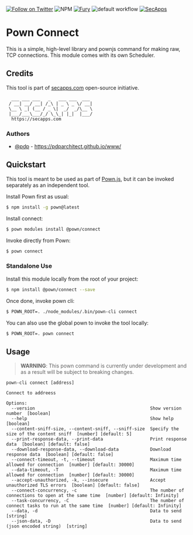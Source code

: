 [![Follow on Twitter](https://img.shields.io/twitter/follow/pownjs.svg?logo=twitter)](https://twitter.com/pownjs)
![NPM](https://img.shields.io/npm/v/@pown/connect.svg)
[![Fury](https://img.shields.io/badge/version-2x%20Fury-red.svg)](https://github.com/pownjs/lobby)
![default workflow](https://github.com/pownjs/connect/actions/workflows/default.yaml/badge.svg)
[![SecApps](https://img.shields.io/badge/credits-SecApps-black.svg)](https://secapps.com)

# Pown Connect

This is a simple, high-level library and pownjs command for making raw, TCP connections. This module comes with its own Scheduler.

## Credits

This tool is part of [secapps.com](https://secapps.com) open-source initiative.

```
  ___ ___ ___   _   ___ ___  ___
 / __| __/ __| /_\ | _ \ _ \/ __|
 \__ \ _| (__ / _ \|  _/  _/\__ \
 |___/___\___/_/ \_\_| |_|  |___/
  https://secapps.com
```

### Authors

* [@pdp](https://twitter.com/pdp) - https://pdparchitect.github.io/www/

## Quickstart

This tool is meant to be used as part of [Pown.js](https://github.com/pownjs/pown), but it can be invoked separately as an independent tool.

Install Pown first as usual:

```sh
$ npm install -g pown@latest
```

Install connect:

```sh
$ pown modules install @pown/connect
```

Invoke directly from Pown:

```sh
$ pown connect
```

### Standalone Use

Install this module locally from the root of your project:

```sh
$ npm install @pown/connect --save
```

Once done, invoke pown cli:

```sh
$ POWN_ROOT=. ./node_modules/.bin/pown-cli connect
```

You can also use the global pown to invoke the tool locally:

```sh
$ POWN_ROOT=. pown connect
```

## Usage

> **WARNING**: This pown command is currently under development and as a result will be subject to breaking changes.

```
pown-cli connect [address]

Connect to addreess

Options:
  --version                                            Show version number  [boolean]
  --help                                               Show help  [boolean]
  --content-sniff-size, --content-sniff, --sniff-size  Specify the size of the content sniff  [number] [default: 5]
  --print-response-data, --print-data                  Print response data  [boolean] [default: false]
  --download-response-data, --download-data            Download response data  [boolean] [default: false]
  --connect-timeout, -t, --timeout                     Maximum time allowed for connection  [number] [default: 30000]
  --data-timeout, -T                                   Maximum time allowed for connection  [number] [default: 30000]
  --accept-unauthorized, -k, --insecure                Accept unauthorized TLS errors  [boolean] [default: false]
  --connect-concurrency, -c                            The number of connections to open at the same time  [number] [default: Infinity]
  --task-concurrency, -C                               The number of connect tasks to run at the same time  [number] [default: Infinity]
  --data, -d                                           Data to send  [string]
  --json-data, -D                                      Data to send (json encoded string)  [string]
```
